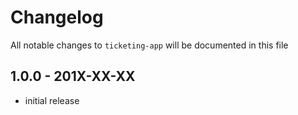 # Changelog

All notable changes to `ticketing-app` will be documented in this file

## 1.0.0 - 201X-XX-XX

- initial release
